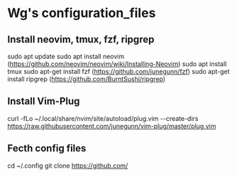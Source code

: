 # Wg's configuration_files

## Install neovim, tmux, fzf, ripgrep
sudo apt update
sudo apt install neovim (https://github.com/neovim/neovim/wiki/Installing-Neovim)
sudo apt install tmux
sudo apt-get install fzf (https://github.com/junegunn/fzf)
sudo apt-get install ripgrep (https://github.com/BurntSushi/ripgrep)


## Install Vim-Plug 
curl -fLo ~/.local/share/nvim/site/autoload/plug.vim --create-dirs \
  https://raw.githubusercontent.com/junegunn/vim-plug/master/plug.vim


## Fecth config files
cd ~/.config
git clone https://github.com/

